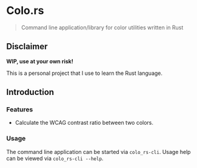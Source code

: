 # Colo.rs

> Command line application/library for color utilities written in Rust

## Disclaimer

**WIP, use at your own risk!**

This is a personal project that I use to learn the Rust language.

## Introduction

### Features

- Calculate the WCAG contrast ratio between two colors.

### Usage

The command line application can be started via `colo_rs-cli`. Usage help can be viewed
via `colo_rs-cli --help`.


